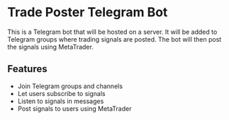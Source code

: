 # Trade Poster Telegram Bot

This is a Telegram bot that will be hosted on a server. It will be added to Telegram groups where trading signals are posted. The bot will then post the signals using MetaTrader.

## Features

- Join Telegram groups and channels
- Let users subscribe to signals
- Listen to signals in messages
- Post signals to users using MetaTrader
